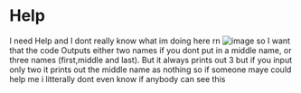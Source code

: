 # Help
I need Help and I dont really know what im doing here rn
![image](https://github.com/Fynn1st/Help/assets/139688921/d1ba17dc-6f46-4267-a9ae-aeae3336bc24)
so I want that the code Outputs either two names if you dont put in a middle name, or three names (first,middle and last). But it always prints out 3 but if you input only two it prints out the middle name as nothing 
so if someone maye could help me i litterally dont even know if anybody can see this 



